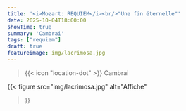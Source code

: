 ```yaml
---
title: '<i>Mozart: REQUIEM</i><br/>"Une fin éternelle"'
date: 2025-10-04T18:00:00
showTime: true
summary: 'Cambrai'
tags: ["requiem"]
draft: true
featureimage: img/lacrimosa.jpg
---
```


> {{< icon "location-dot" >}} Cambrai

{{< figure
    src="img/lacrimosa.jpg"
    alt="Affiche"
>}}

